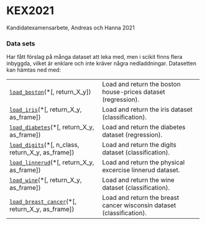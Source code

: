 # KEX2021
Kandidatexamensarbete, Andreas och Hanna 2021

### Data sets
Har fått förslag på många dataset att leka med, men i scikit finns flera inbyggda, vilket är enklare och inte kräver några nedladdningar. Datasetten kan hämtas ned med:

<table class="longtable docutils align-default">
<tbody>
<tr class="row-odd"><td><a class="reference internal" href="https://scikit-learn.org/stable/modules/generated/sklearn.datasets.load_boston.html#sklearn.datasets.load_boston" title="sklearn.datasets.load_boston"><code class="xref py py-obj docutils literal notranslate"><span class="pre">load_boston</span></code></a>(*[, return_X_y])</td>
<td>Load and return the boston house-prices dataset (regression).</td>
</tr>
<tr class="row-even"><td><a class="reference internal" href="https://scikit-learn.org/stable/modules/generated/sklearn.datasets.load_iris.html#sklearn.datasets.load_iris" title="sklearn.datasets.load_iris"><code class="xref py py-obj docutils literal notranslate"><span class="pre">load_iris</span></code></a>(*[, return_X_y, as_frame])</td>
<td>Load and return the iris dataset (classification).</td>
</tr>
<tr class="row-odd"><td><a class="reference internal" href="https://scikit-learn.org/stable/modules/generated/sklearn.datasets.load_diabetes.html#sklearn.datasets.load_diabetes" title="sklearn.datasets.load_diabetes"><code class="xref py py-obj docutils literal notranslate"><span class="pre">load_diabetes</span></code></a>(*[, return_X_y, as_frame])</td>
<td>Load and return the diabetes dataset (regression).</td>
</tr>
<tr class="row-even"><td><a class="reference internal" href="https://scikit-learn.org/stable/modules/generated/sklearn.datasets.load_digits.html#sklearn.datasets.load_digits" title="sklearn.datasets.load_digits"><code class="xref py py-obj docutils literal notranslate"><span class="pre">load_digits</span></code></a>(*[, n_class, return_X_y, as_frame])</td>
<td>Load and return the digits dataset (classification).</td>
</tr>
<tr class="row-odd"><td><a class="reference internal" href="https://scikit-learn.org/stable/modules/generated/sklearn.datasets.load_linnerud.html#sklearn.datasets.load_linnerud" title="sklearn.datasets.load_linnerud"><code class="xref py py-obj docutils literal notranslate"><span class="pre">load_linnerud</span></code></a>(*[, return_X_y, as_frame])</td>
<td>Load and return the physical excercise linnerud dataset.</td>
</tr>
<tr class="row-even"><td><a class="reference internal" href="https://scikit-learn.org/stable/modules/generated/sklearn.datasets.load_wine.html#sklearn.datasets.load_wine" title="sklearn.datasets.load_wine"><code class="xref py py-obj docutils literal notranslate"><span class="pre">load_wine</span></code></a>(*[, return_X_y, as_frame])</td>
<td>Load and return the wine dataset (classification).</td>
</tr>
<tr class="row-odd"><td><a class="reference internal" href="https://scikit-learn.org/stable/modules/generated/sklearn.datasets.load_breast_cancer.html#sklearn.datasets.load_breast_cancer" title="sklearn.datasets.load_breast_cancer"><code class="xref py py-obj docutils literal notranslate"><span class="pre">load_breast_cancer</span></code></a>(*[, return_X_y, as_frame])</td>
<td>Load and return the breast cancer wisconsin dataset (classification).</td>
</tr>
</tbody>
</table>
